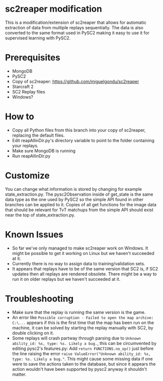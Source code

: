 # sc2reaper modification
This is a modification/extension of sc2reaper that allows for automatic extraction of data from multiple replays sequentially. The data is also converted to the same format used in PySC2 making it easy to use it for supervised learning with PySC2.

# Prerequisites
* MongoDB
* PySC2
* Copy of sc2reaper: https://github.com/miguelgondu/sc2reaper
* Starcraft 2
* SC2 Replay files
* Windows?

# How to
* Copy all Python files from this branch into your copy of sc2reaper, replacing the default files.
* Edit reapAllinDir.py's directory variable to point to the folder containing your replays.
* Make sure MongoDB is running
* Run reapAllinDir.py

# Customize
You can change what information is stored by changing for example state_extraction.py. The pysc2Observation inside of get_state is the same data type as the one used by PySC2 so the simple API found in other branches can be applied to it. Copies of all get functions for the image data that should be relevant for TvT matchups from the simple API should exist near the top of state_extraction.py.

# Known Issues
* So far we've only managed to make sc2reaper work on Windows. It might be possible to get it working on Linux but we haven't succeeded at it. 
* Currently there is no way to assign data to training/validation sets.
* It appears that replays have to be of the same version that SC2 is, if SC2 updates then all replays are rendered obsolete. There might be a way to run it on older replays but we haven't succeeded at it.


# Troubleshooting
* Make sure that the replay is running the same version is the game.
* An error like `Possible corruption - Failed to open the map archive: C:\...` appears if this is the first time that the map has been run on the machine, it can be solved by starting the replay manually with SC2, by double clicking on it.
* Some replays will crash partway through parsing due to `Unknown ability_id: %s, type: %s. Likely a bug.`, this can be circumvented by editing pysc2's features.py: Add `return FUNCTIONS.no_op()` just before the line raising the error `raise ValueError("Unknown ability_id: %s, type: %s. Likely a bug."`. This might cause some missing data if one were to save the actions taken to the database, but since it appears the action wouldn't have been supported by pysc2 anyway it shouldn't matter.
